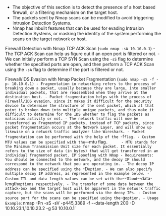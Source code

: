 - The objective of this section is to detect the presence of a host based firewall, or a filtering mechanism on the target host.
- The packets sent by Nmap scans can be modified to avoid triggering Intrusion Detection Systems.
- Nmap has inbuilt features that can be used for evading Intrusion Detection Systems, or masking the identity of the system performing the scans on the target network or host.

Firewall Detection with Nmap
	TCP ACK Scan (`sudo nmap -sA 10.10.0.1`)
		- The TCP ACK Scan can help us figure out if an open port is filtered or not.
		- We can initially perform a TCP SYN Scan using the `-sS` flag to determine whether the specified ports are open, and then perform a TCP ACK Scan using the `-sA` flag to determine if the port is filtered or not.

Firewall/IDS Evasion with Nmap
	Packet Fragmentation (`sudo nmap -sS -f -p- 10.10.0.1)
		- Fragmentation in networking refers to the process of breaking down a packet, usually because they are large, into smaller individual packets, that are reassembled when they arrive at the destination host.
		- Packet fragmentation helps with the process of Firewall/IDS evasion, since it makes it difficult for the security device to determine the structure of the sent packet, which at that point is broken down into multiple unique packets, and thus make it difficult to determine for the IDS whether to flag the packets as malicious activity or not.
		- The network traffic will now be transferred as Fragmented IP packets, instead of TCP packets, since packet fragmentation occurs at the Network Layer, and will show up likewise on a network traffic analyzer like Wireshark.
		- Packet fragmentation can be performed with the help of the `-f` flag.
		- Custom MTU values can be specified with the `--mtu flag`.		
		- MTU stands for the Minimum Transmission Unit size for each packet. It essentially refers to the size of data (in bytes) that will get transferred in an individual fragmented packet.
	 IP Spoofing with Nmap
		- Requirements: You should be connected to the network, and the decoy IP should correspond to the network that you are operating in.
		- The decoy IP address can be specified using the `-D` option.
		- We can also specify multiple decoy IP address, as represented in the example below.
		- Custom TTL and data length values can be set with the `--ttl` and `--data-length` options respectively.
		- The transfer of some data between the attack-box and the target host will be apparent in the network traffic capture, but the scans will be performed via the decoy IPs.
		- Custom source port for the scans can be specified using the `-g` option.
		- Usage Example: `nmap -Pn -sS -sV -p445,3389 -f --data-length 200 -D 10.10.23.1,10.10.23.2 -g 53 10.10.0.1`